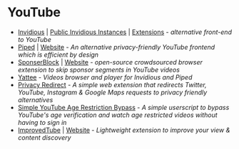# YouTube
* [Invidious](https://github.com/iv-org/invidious) | [Public Invidious Instances](https://docs.invidious.io/Invidious-Instances.md) | [Extensions](https://docs.invidious.io/Extensions.md) - *alternative front-end to YouTube*
* [Piped](https://github.com/TeamPiped/Piped) | [Website](https://piped.kavin.rocks/) - *An alternative privacy-friendly YouTube frontend which is efficient by design*
* [SponserBlock](https://github.com/ajayyy/SponsorBlock) | [Website](https://sponsor.ajay.app/) - *open-source crowdsourced browser extension to skip sponsor segments in YouTube videos*
* [Yattee](https://github.com/yattee/yattee) - *Videos browser and player for Invidious and Piped*
* [Privacy Redirect](https://github.com/SimonBrazell/privacy-redirect) - *A simple web extension that redirects Twitter, YouTube, Instagram & Google Maps requests to privacy friendly alternatives*
* [Simple YouTube Age Restriction Bypass](https://github.com/zerodytrash/Simple-YouTube-Age-Restriction-Bypass) - *A simple userscript to bypass YouTube's age verification and watch age restricted videos without having to sign in*
* [ImprovedTube](https://github.com/code4charity/YouTube-Extension) | [Website](https://improvedtube.com/) - *Lightweight extension to improve your view & content discovery*
